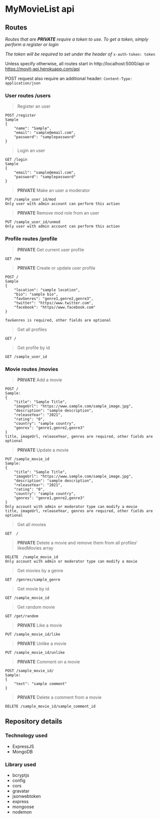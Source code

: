 # MyMovieList api

## Routes

_Routes that are **PRIVATE** require a token to use. To get a token, simply perform a register or login_

_The token will be required to set under the header of_ `x-auth-token: token`

Unless specify otherwise, all routes start in http://localhost:5000/api or https://movit-api.herokuapp.com/api

POST request also require an additional header:
`Content-Type: application/json`

### User routes /users

> Register an user

```
POST /register
Sample
{
    "name": "Sample",
    "email": "sample@email.com",
    "password": "samplepassword"
}
```

> Login an user

```
GET /login
Sample
{
    "email": "sample@email.com",
    "password": "samplepassword"
}
```

> **PRIVATE** Make an user a moderator

```
PUT /sample_user_id/mod
Only user with admin account can perform this action
```

> **PRIVATE** Remove mod role from an user

```
PUT /sample_user_id/unmod
Only user with admin account can perform this action
```

### Profile routes /profile

> **PRIVATE** Get current user profile

```
GET /me
```

> **PRIVATE** Create or update user profile

```
POST /
Sample
{
    "location": "sample location",
    "bio": "sample bio",
    "favGenres": "genre1,genre2,genre3",
    "twitter": "https//www.twitter.com",
    "facebook": "https//www.facebook.com"
}

favGenres is required, other fields are optional
```

> Get all profiles

```
GET /
```

> Get profile by id

```
GET /sample_user_id
```

### Movie routes /movies

> **PRIVATE** Add a movie

```
POST /
Sample:
{
    "title": "Sample Title",
    "imageUrl": "https://www.sample.com/sample_image.jpg",
    "description": "sample description",
    "releaseYear": "2021",
    "rating": "0",
    "country": "sample country",
    "genres": "genre1,genre2,genre3"
}
title, imageUrl, releaseYear, genres are required, other fields are optional
```

> **PRIVATE** Update a movie

```
PUT /sample_movie_id
Sample:
{
    "title": "Sample Title",
    "imageUrl": "https://www.sample.com/sample_image.jpg",
    "description": "sample description",
    "releaseYear": "2021",
    "rating": "0",
    "country": "sample country",
    "genres": "genre1,genre2,genre3"
}
Only account with admin or moderator type can modify a movie
title, imageUrl, releaseYear, genres are required, other fields are optional
```

> Get all movies

```
GET  /
```

> **PRIVATE** Delete a movie and remove them from all profiles' likedMovies array

```
DELETE  /sample_movie_id
Only account with admin or moderator type can modify a movie
```

> Get movies by a genre

```
GET  /genres/sample_genre
```

> Get movie by id

```
GET /sample_movie_id
```

> Get random movie

```
GET /get/random
```

> **PRIVATE** Like a movie

```
PUT /sample_movie_id/like
```

> **PRIVATE** Unlike a movie

```
PUT /sample_movie_id/unlike
```

> **PRIVATE** Comment on a movie

```
POST /sample_movie_id/
Sample:
{
    "text": "sample comment"
}
```

> **PRIVATE** Delete a comment from a movie

```
DELETE /sample_movie_id/sample_comment_id
```

## Repository details

### Technology used

- ExpressJS
- MongoDB

### Library used

- bcryptjs
- config
- cors
- gravatar
- jsonwebtoken
- express
- mongoose
- nodemon
